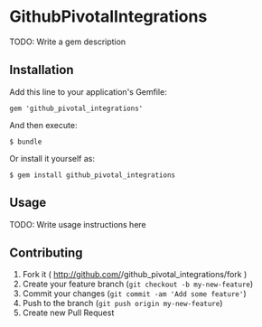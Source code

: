 # GithubPivotalIntegrations

TODO: Write a gem description

## Installation

Add this line to your application's Gemfile:

    gem 'github_pivotal_integrations'

And then execute:

    $ bundle

Or install it yourself as:

    $ gem install github_pivotal_integrations

## Usage

TODO: Write usage instructions here

## Contributing

1. Fork it ( http://github.com/<my-github-username>/github_pivotal_integrations/fork )
2. Create your feature branch (`git checkout -b my-new-feature`)
3. Commit your changes (`git commit -am 'Add some feature'`)
4. Push to the branch (`git push origin my-new-feature`)
5. Create new Pull Request
